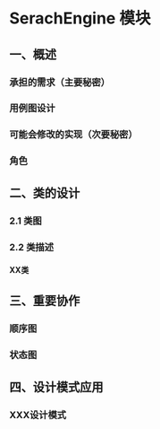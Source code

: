 # SerachEngine 模块 #


## 一、概述 ##
### 承担的需求（主要秘密） ###


### 用例图设计 ###	


### 可能会修改的实现（次要秘密） ###


### 角色 ###

## 二、类的设计 ##

### 2.1 类图 ###

### 2.2 类描述 ###
#### XX类 ####

## 三、重要协作 ##
### 顺序图 ###

### 状态图 ###

## 四、设计模式应用 ##

### XXX设计模式 ###



